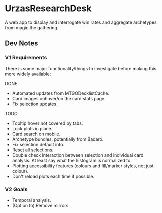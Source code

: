 # UrzasResearchDesk
A web app to display and interrogate win rates and aggregate archetypes from magic the gathering.

## Dev Notes

### V1 Requirements
There is some major functionality/things to investigate before making this more widely available:

DONE
- Automated updates from MTGODecklistCache.
- Card images onhover/on the card stats page.
- Fix selection updates.

TODO
- Tooltip hover not covered by tabs.
- Lock plots in place.
- Card search on mobile.
- Archetype bundles, potentially from Badaro.
- Fix selection default info.
- Reset all selections.
- Double check interaction between selection and individual card analysis. At least say what the histogram is normalized to.
- Plotting accessibility features (colours and fill/marker styles, not just colour).
- Don't reload plots each time if possible.

### V2 Goals
- Temporal analysis.
- (Option to) Remove mirrors.
